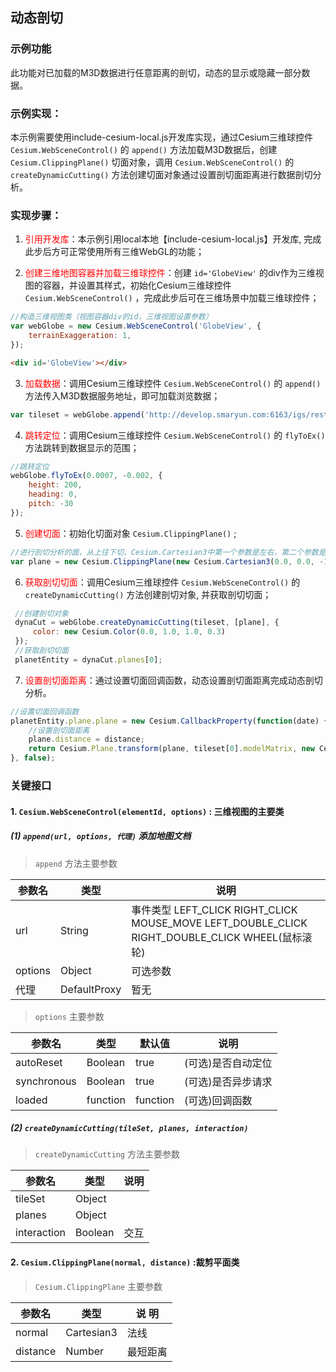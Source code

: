 ## 动态剖切

### 示例功能

此功能对已加载的M3D数据进行任意距离的剖切，动态的显示或隐藏一部分数据。

### 示例实现：

本示例需要使用include-cesium-local.js开发库实现，通过Cesium三维球控件 `Cesium.WebSceneControl()` 的 `append()` 方法加载M3D数据后，创建 `Cesium.ClippingPlane()` 切面对象，调用 `Cesium.WebSceneControl()` 的 `createDynamicCutting()` 方法创建切面对象通过设置剖切面距离进行数据剖切分析。

### 实现步骤：

1. <font color=red>引用开发库</font>：本示例引用local本地【include-cesium-local.js】开发库, 完成此步后方可正常使用所有三维WebGL的功能；

2. <font color=red>创建三维地图容器并加载三维球控件</font>：创建 `id='GlobeView'` 的div作为三维视图的容器，并设置其样式，初始化Cesium三维球控件 `Cesium.WebSceneControl()` ，完成此步后可在三维场景中加载三维球控件；

``` Javascript
//构造三维视图类（视图容器div的id，三维视图设置参数）
var webGlobe = new Cesium.WebSceneControl('GlobeView', {
    terrainExaggeration: 1,
}); 
```

``` html
<div id='GlobeView'></div>
```

3. <font color=red>加载数据</font>：调用Cesium三维球控件 `Cesium.WebSceneControl()` 的 `append()` 方法传入M3D数据服务地址，即可加载浏览数据；

``` Javascript
var tileset = webGlobe.append('http://develop.smaryun.com:6163/igs/rest/g3d/ModelM3D', {});
```

4. <font color=red>跳转定位</font>：调用Cesium三维球控件 `Cesium.WebSceneControl()` 的 `flyToEx()` 方法跳转到数据显示的范围；

``` Javascript
//跳转定位
webGlobe.flyToEx(0.0007, -0.002, {
    height: 200,
    heading: 0,
    pitch: -30
});
```

5. <font color=red>创建切面</font>：初始化切面对象 `Cesium.ClippingPlane()` ; 

``` Javascript
//进行剖切分析的面，从上往下切，Cesium.Cartesian3中第一个参数是左右，第二个参数是前后，第三个参数是上下
var plane = new Cesium.ClippingPlane(new Cesium.Cartesian3(0.0, 0.0, -1.0), -500.0)
```

6. <font color=red>获取剖切切面</font>：调用Cesium三维球控件 `Cesium.WebSceneControl()` 的 `createDynamicCutting()` 方法创建剖切对象, 并获取剖切切面；

``` Javascript
 //创建剖切对象
 dynaCut = webGlobe.createDynamicCutting(tileset, [plane], {
     color: new Cesium.Color(0.0, 1.0, 1.0, 0.3)
 });
 //获取剖切切面
 planetEntity = dynaCut.planes[0];
```

7. <font color=red>设置剖切面距离</font>：通过设置切面回调函数，动态设置剖切面距离完成动态剖切分析。

``` Javascript
//设置切面回调函数
planetEntity.plane.plane = new Cesium.CallbackProperty(function(date) {
    //设置剖切面距离
    plane.distance = distance;
    return Cesium.Plane.transform(plane, tileset[0].modelMatrix, new Cesium.ClippingPlane(Cesium.Cartesian3.UNIT_X, 0.0));
}, false);
```

### 关键接口

#### 1. `Cesium.WebSceneControl(elementId, options)` : 三维视图的主要类

##### (1) `append(url, options, 代理)` 添加地图文档

> `append` 方法主要参数

|参数名|类型|说明|
|-|-|-|
|url|String|事件类型 LEFT_CLICK RIGHT_CLICK MOUSE_MOVE LEFT_DOUBLE_CLICK RIGHT_DOUBLE_CLICK WHEEL(鼠标滚轮)|
|options|Object|可选参数|
|代理|DefaultProxy|暂无|

> `options` 主要参数

|参数名|类型|默认值|说明|
|-|-|-|-|
|autoReset|Boolean|true|(可选)是否自动定位|
|synchronous|Boolean|true|(可选)是否异步请求|
|loaded|function|function|(可选)回调函数|

##### (2) `createDynamicCutting(tileSet, planes, interaction)` 

> `createDynamicCutting` 方法主要参数

|参数名|类型|说明|
|-|-|-|
|tileSet|Object	||
|planes|Object||
|interaction|Boolean|交互|

#### 2. `Cesium.ClippingPlane(normal, distance)` :裁剪平面类
> `Cesium.ClippingPlane` 主要参数

|参数名|类型|说 明|
|-|-|-|
|normal|Cartesian3|法线|
|distance|Number|最短距离|
